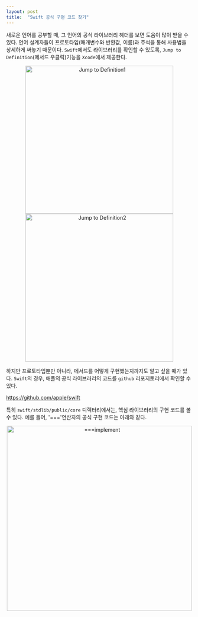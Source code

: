 ```yaml
---
layout: post
title:  "Swift 공식 구현 코드 찾기"
---
```


새로운 언어를 공부할 때, 그 언어의 공식 라이브러리 헤더를 보면 도움이 많이 받을 수 있다. 언어 설계자들이 프로토타입(매개변수와 반환값, 이름)과 주석을 통해 사용법을 상세하게 써놓기 때문이다.
`Swift`에서도 라이브러리를 확인할 수 있도록, `Jump to Definition`(메서드 우클릭)기능을 `Xcode`에서 제공한다.

<center><img width="400" alt="Jump to Definition1" src="https://user-images.githubusercontent.com/42532724/186222727-bf518094-8f28-4c3a-87d7-ae12861d4318.png">
<img width="400" alt="Jump to Definition2" src="https://user-images.githubusercontent.com/42532724/186222823-ded3ba42-32e8-4822-88b9-7b9e92b6791a.png">
</center>

하지만 프로토타입뿐만 아니라, 메서드를 어떻게 구현했는지까지도 알고 싶을 때가 있다.
`Swift`의 경우, 애플의 공식 라이브러리의 코드를 `github` 리포지토리에서 확인할 수 있다.

https://github.com/apple/swift

특히 `swift/stdlib/public/core` 디렉터리에서는, 핵심 라이브러리의 구현 코드를 볼 수 있다. 예를 들어, '==='연산자의 공식 구현 코드는 아래와 같다.

<center>
<img width="500" alt="===implement" src="https://user-images.githubusercontent.com/42532724/186232301-1e59ce41-f3f1-432c-9d9d-7f4731de5e59.png">
</center>

